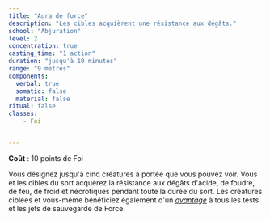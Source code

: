 ```yaml
---
title: "Aura de force"
description: "Les cibles acquièrent une résistance aux dégâts."
school: "Abjuration"
level: 2
concentration: true
casting_time: "1 action"
duration: "jusqu'à 10 minutes"
range: "9 mètres"
components:
  verbal: true
  somatic: false
  material: false
ritual: false
classes:
    - Foi


---
```

**Coût** : 10 points de Foi  

Vous désignez jusqu'à cinq créatures à portée que vous pouvez voir. Vous et les cibles du sort acquérez la résistance aux dégâts d'acide, de foudre, de feu, de froid et nécrotiques pendant toute la durée du sort. Les créatures ciblées et vous-même bénéficiez également d'un [_avantage_](/utiliser-les-caracteristiques/#avantage-et-desavantage) à tous les tests et les jets de sauvegarde de Force.
